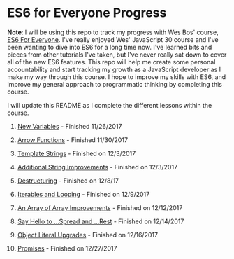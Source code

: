 # ES6 for Everyone Progress

**Note**: I will be using this repo to track my progress with Wes Bos' course, [ES6 For Everyone](https://es6.io/). I've really enjoyed Wes' JavaScript 30 course and I've been wanting to dive into ES6 for a long time now. I've learned bits and pieces from other tutorials I've taken, but I've never really sat down to cover all of the new ES6 features. This repo will help me create some personal accountability and start tracking my growth as a JavaScript developer as I make my way through this course. I hope to improve my skills with ES6, and improve my general approach to programmatic thinking by completing this course.

I will update this README as I complete the different lessons within the course.

1. [New Variables](1_new_variables) - Finished 11/26/2017

2. [Arrow Functions](2_arrow_functions) - Finished 11/30/2017

3. [Template Strings](3_template_strings) - Finished on 12/3/2017

4. [Additional String Improvements](4_string_improvements) - Finished on 12/3/2017

5. [Destructuring](5_destructuring) - Finished on 12/8/17

6. [Iterables and Looping](6_iterables_and_looping) - Finished on 12/9/2017

7. [An Array of Array Improvements](7_array_improvements) - Finished on 12/12/2017

8. [Say Hello to ...Spread and ...Rest](8_spread_and_rest) - Finished on 12/14/2017

9. [Object Literal Upgrades](9_object_literal_upgrades) - Finished on 12/16/2017

10. [Promises](10_promises) - Finished on 12/27/2017
